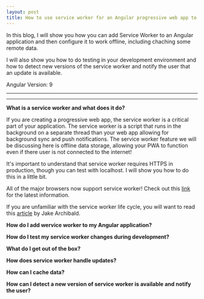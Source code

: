 ```yaml
---
layout: post
title: How to use service worker for an Angular progressive web app to work offline
---
```


In this blog, I will show you how you can add Service Worker to an Angular application and then configure it to work offline, including chaching some remote data.   

I will also show you how to do testing in your development environment and how to detect new versions of the service worker and notify the user that an update is available. 

Angular Version: 9

----
****

**What is a service worker and what does it do?**

If you are creating a progressive web app, the service worker is a critical part of your application.   The service worker is a script that runs in the background on a separate thread than your web app allowing for background sync and push notifications.  The service worker feature we will be discussing here is offline data storage, allowing your PWA to function even if there user is not connected to the internet!

It's important to understand that service worker requires HTTPS in production, though you can test with localhost.  I will show you how to do this in a little bit. 

All of the major browsers now support service worker!   Check out this [link](https://jakearchibald.github.io/isserviceworkerready/) for the latest information.

If you are unfamiliar with the service worker life cycle, you will want to read this [article](https://developers.google.com/web/fundamentals/primers/service-workers/lifecycle) by Jake Archibald.

**How do I add wervice worker to my Angular application?**

**How do I test my service worker changes during development?**

**What do I get out of the box?**

**How does service worker handle updates?**

**How can I cache data?**

**How can I detect a new version of service worker is available and notify the user?**
